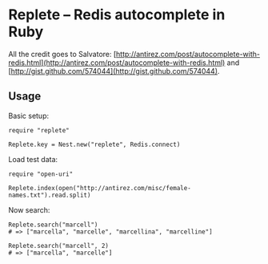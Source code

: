 Replete – Redis autocomplete in Ruby
===

All the credit goes to Salvatore: [http://antirez.com/post/autocomplete-with-redis.html](http://antirez.com/post/autocomplete-with-redis.html) and [http://gist.github.com/574044](http://gist.github.com/574044).

Usage
-

Basic setup:

    require "replete"

    Replete.key = Nest.new("replete", Redis.connect)

Load test data:

    require "open-uri"

    Replete.index(open("http://antirez.com/misc/female-names.txt").read.split)

Now search:

    Replete.search("marcell")
    # => ["marcella", "marcelle", "marcellina", "marcelline"]

    Replete.search("marcell", 2)
    # => ["marcella", "marcelle"]
